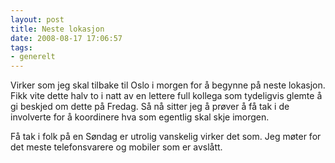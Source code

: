 ```yaml
---
layout: post
title: Neste lokasjon
date: 2008-08-17 17:06:57
tags: 
- generelt
---
```

Virker som jeg skal tilbake til Oslo i morgen for å begynne på neste lokasjon. Fikk vite dette halv to i natt av en lettere full kollega som tydeligvis glemte å gi beskjed om dette på Fredag. Så nå sitter jeg å prøver å få tak i de involverte for å koordinere hva som egentlig skal skje imorgen.

Få tak i folk på en Søndag er utrolig vanskelig virker det som. Jeg møter for det meste telefonsvarere og mobiler som er avslått.